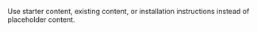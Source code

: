 Use starter content, existing content, or installation instructions instead of placeholder content. 
